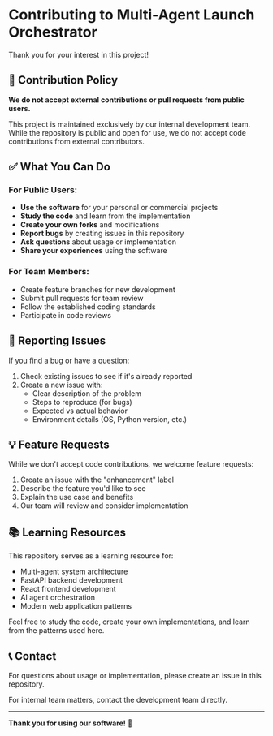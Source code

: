 # Contributing to Multi-Agent Launch Orchestrator

Thank you for your interest in this project! 

## 🚫 Contribution Policy

**We do not accept external contributions or pull requests from public users.**

This project is maintained exclusively by our internal development team. While the repository is public and open for use, we do not accept code contributions from external contributors.

## ✅ What You Can Do

### For Public Users:
- **Use the software** for your personal or commercial projects
- **Study the code** and learn from the implementation
- **Create your own forks** and modifications
- **Report bugs** by creating issues in this repository
- **Ask questions** about usage or implementation
- **Share your experiences** using the software

### For Team Members:
- Create feature branches for new development
- Submit pull requests for team review
- Follow the established coding standards
- Participate in code reviews

## 🐛 Reporting Issues

If you find a bug or have a question:

1. Check existing issues to see if it's already reported
2. Create a new issue with:
   - Clear description of the problem
   - Steps to reproduce (for bugs)
   - Expected vs actual behavior
   - Environment details (OS, Python version, etc.)

## 💡 Feature Requests

While we don't accept code contributions, we welcome feature requests:

1. Create an issue with the "enhancement" label
2. Describe the feature you'd like to see
3. Explain the use case and benefits
4. Our team will review and consider implementation

## 📚 Learning Resources

This repository serves as a learning resource for:
- Multi-agent system architecture
- FastAPI backend development
- React frontend development
- AI agent orchestration
- Modern web application patterns

Feel free to study the code, create your own implementations, and learn from the patterns used here.

## 📞 Contact

For questions about usage or implementation, please create an issue in this repository.

For internal team matters, contact the development team directly.

---

**Thank you for using our software!** 🎉
